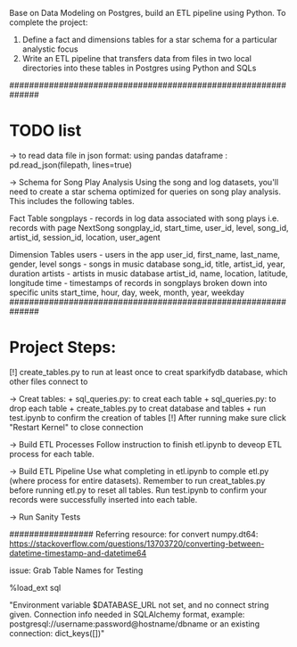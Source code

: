 Base on Data Modeling on Postgres, build an ETL pipeline using Python. To complete the project:
1. Define a fact and dimensions tables for a star schema for a particular analystic focus
2. Write an ETL pipeline that transfers data from files in two local directories into these tables in Postgres using Python and SQLs

##############################################################
# TODO list
-> to read data file in json format: using pandas dataframe : pd.read_json(filepath, lines=true)

-> Schema for Song Play Analysis
Using the song and log datasets, you'll need to create a star schema optimized for queries on song play analysis. This includes the following tables.

Fact Table
    songplays - records in log data associated with song plays i.e. records with page NextSong
        songplay_id, start_time, user_id, level, song_id, artist_id, session_id, location, user_agent


Dimension Tables
    users - users in the app
        user_id, first_name, last_name, gender, level
    songs - songs in music database
        song_id, title, artist_id, year, duration
    artists - artists in music database
        artist_id, name, location, latitude, longitude
    time - timestamps of records in songplays broken down into specific units
        start_time, hour, day, week, month, year, weekday
##############################################################
# Project Steps:
[!] create_tables.py to run at least once to creat sparkifydb database, which other files connect to

-> Creat tables:
    + sql_queries.py: to creat each table
    + sql_queries.py: to drop each table
    + create_tables.py to creat database and tables
    + run test.ipynb to confirm the creation of tables
    [!] After running make sure click "Restart Kernel" to close connection

-> Build ETL Processes
    Follow instruction to finish etl.ipynb to deveop ETL process for each table.

-> Build ETL Pipeline
    Use what completing in etl.ipynb to comple etl.py (where process for entire datasets). Remember to run creat_tables.py before running etl.py to reset all tables. Run test.ipynb to confirm your records were successfully inserted into each table.

-> Run Sanity Tests


#################
Referring resource:
for convert numpy.dt64: https://stackoverflow.com/questions/13703720/converting-between-datetime-timestamp-and-datetime64


issue:
Grab Table Names for Testing

%load_ext sql

"Environment variable $DATABASE_URL not set, and no connect string given.
Connection info needed in SQLAlchemy format, example:
               postgresql://username:password@hostname/dbname
               or an existing connection: dict_keys([])"






